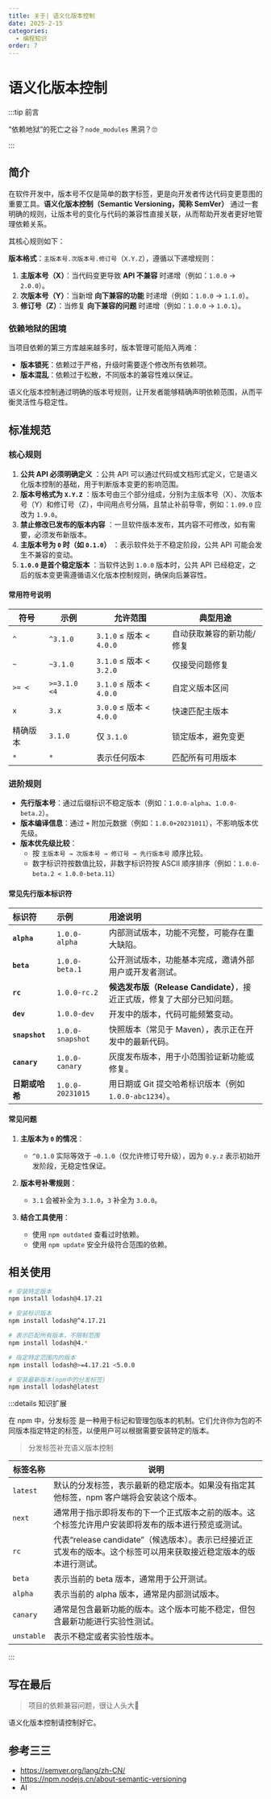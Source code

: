 ```yaml
---
title: 关于| 语义化版本控制
date: 2025-2-15
categories:
  - 编程知识
order: 7
---
```


# 语义化版本控制

:::tip 前言

“依赖地狱”的死亡之谷？`node_modules` 黑洞？🙄

:::



## 简介

在软件开发中，版本号不仅是简单的数字标签，更是向开发者传达代码变更意图的重要工具。**语义化版本控制（Semantic Versioning，简称 SemVer）** 通过一套明确的规则，让版本号的变化与代码的兼容性直接关联，从而帮助开发者更好地管理依赖关系。

其核心规则如下：

**版本格式**：`主版本号.次版本号.修订号`（`X.Y.Z`），遵循以下递增规则：

1. **主版本号（X）**：当代码变更导致 **API 不兼容** 时递增（例如：`1.0.0` → `2.0.0`）。
2. **次版本号（Y）**：当新增 **向下兼容的功能** 时递增（例如：`1.0.0` → `1.1.0`）。
3. **修订号（Z）**：当修复 **向下兼容的问题** 时递增（例如：`1.0.0` → `1.0.1`）。



### 依赖地狱的困境
当项目依赖的第三方库越来越多时，版本管理可能陷入两难：
- **版本锁死**：依赖过于严格，升级时需要逐个修改所有依赖项。
- **版本混乱**：依赖过于松散，不同版本的兼容性难以保证。

语义化版本控制通过明确的版本号规则，让开发者能够精确声明依赖范围，从而平衡灵活性与稳定性。



## 标准规范

### 核心规则
1. **公共 API 必须明确定义** ：公共 API 可以通过代码或文档形式定义，它是语义化版本控制的基础，用于判断版本变更的影响范围。
2. **版本号格式为 `X.Y.Z`** ：版本号由三个部分组成，分别为主版本号（X）、次版本号（Y）和修订号（Z），中间用点号分隔，且禁止补前导零，例如：`1.09.0` 应改为 `1.9.0`。
3. **禁止修改已发布的版本内容** ：一旦软件版本发布，其内容不可修改，如有需要，必须发布新版本。
4. **主版本号为 `0` 时（如 `0.1.0`）** ：表示软件处于不稳定阶段，公共 API 可能会发生不兼容的变动。
5. **`1.0.0` 是首个稳定版本** ：当软件达到 `1.0.0` 版本时，公共 API 已经稳定，之后的版本变更需遵循语义化版本控制规则，确保向后兼容性。



#### 常用符号说明

| 符号     | 示例         | 允许范围                 | 典型用途                  |
| -------- | ------------ | ------------------------ | ------------------------- |
| `^`      | `^3.1.0`     | `3.1.0` ≤ 版本 < `4.0.0` | 自动获取兼容的新功能/修复 |
| `~`      | `~3.1.0`     | `3.1.0` ≤ 版本 < `3.2.0` | 仅接受问题修复            |
| `>= <`   | `>=3.1.0 <4` | `3.1.0` ≤ 版本 < `4.0.0` | 自定义版本区间            |
| `x`      | `3.x`        | `3.0.0` ≤ 版本 < `4.0.0` | 快速匹配主版本            |
| 精确版本 | `3.1.0`      | 仅 `3.1.0`               | 锁定版本，避免变更        |
| `*`      | `*`          | 表示任何版本             | 匹配所有可用版本          |



### 进阶规则
- **先行版本号**：通过后缀标识不稳定版本（例如：`1.0.0-alpha`、`1.0.0-beta.2`）。 
- **版本编译信息**：通过 `+` 附加元数据（例如：`1.0.0+20231011`），不影响版本优先级。
- **版本优先级比较**：
  - 按 `主版本号 → 次版本号 → 修订号 → 先行版本号` 顺序比较。
  - 数字标识符按数值比较，非数字标识符按 ASCII 顺序排序（例如：`1.0.0-beta.2 < 1.0.0-beta.11`）



#### 常见先行版本标识符

| 标识符         | 示例             | 用途说明                                                     |
| :------------- | :--------------- | :----------------------------------------------------------- |
| **`alpha`**    | `1.0.0-alpha`    | 内部测试版本，功能不完整，可能存在重大缺陷。                 |
| **`beta`**     | `1.0.0-beta.1`   | 公开测试版本，功能基本完成，邀请外部用户或开发者测试。       |
| **`rc`**       | `1.0.0-rc.2`     | **候选发布版（Release Candidate）**，接近正式版，修复了大部分已知问题。 |
| **`dev`**      | `1.0.0-dev`      | 开发中的版本，代码可能频繁变动。                             |
| **`snapshot`** | `1.0.0-snapshot` | 快照版本（常见于 Maven），表示正在开发中的最新代码。         |
| **`canary`**   | `1.0.0-canary`   | 灰度发布版本，用于小范围验证新功能或修复。                   |
| **日期或哈希** | `1.0.0-20231015` | 用日期或 Git 提交哈希标识版本（例如 `1.0.0-abc1234`）。      |



#### 常见问题

1. **主版本为 `0` 的情况**：  
   - `^0.1.0` 实际等效于 `~0.1.0`（仅允许修订号升级），因为 `0.y.z` 表示初始开发阶段，无稳定性保证。

2. **版本号补零规则**：  
   - `3.1` 会被补全为 `3.1.0`，`3` 补全为 `3.0.0`。

3. **结合工具使用**：  
   - 使用 `npm outdated` 查看过时依赖。  
   - 使用 `npm update` 安全升级符合范围的依赖。



## 相关使用

```bash
# 安装特定版本
npm install lodash@4.17.21

# 安装标识版本
npm install lodash@^4.17.21

# 表示匹配所有版本，不限制范围
npm install lodash@4.*

# 指定特定范围内的版本
npm install lodash@>=4.17.21 <5.0.0

# 安装最新版本(npm中的分发标签)
npm install lodash@latest
```

:::details 知识扩展

在 npm 中，分发标签 是一种用于标记和管理包版本的机制。它们允许你为包的不同版本指定特定的标签，以便用户可以根据需要安装特定的版本。

> 分发标签补充语义版本控制

| 标签名称   | 说明                                                         |
| ---------- | ------------------------------------------------------------ |
| `latest`   | 默认的分发标签，表示最新的稳定版本。如果没有指定其他标签，npm 客户端将会安装这个版本。 |
| `next`     | 通常用于指示即将发布的下一个正式版本之前的版本。这个标签允许用户安装即将发布的版本进行预览或测试。 |
| `rc`       | 代表“release candidate”（候选版本）。表示已经接近正式发布的版本。这个标签可以用来获取接近稳定版本的版本进行测试。 |
| `beta`     | 表示当前的 beta 版本，通常用于公开测试。                     |
| `alpha`    | 表示当前的 alpha 版本，通常是内部测试版本。                  |
| `canary`   | 通常是包含最新功能的版本。这个版本可能不稳定，但包含最新功能进行实验性测试。 |
| `unstable` | 表示不稳定或者实验性版本。                                   |

:::



## 写在最后

> 项目的依赖兼容问题，很让人头大😤

语义化版本控制请控制好它。



## 参考三三

- https://semver.org/lang/zh-CN/
- https://npm.nodejs.cn/about-semantic-versioning
- AI
